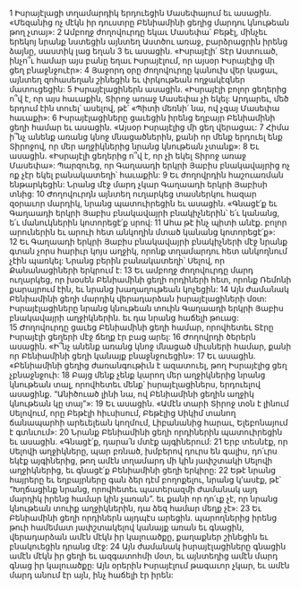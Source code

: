 1 Իսրայէլացի տղամարդիկ երդուեցին Մասեփայում եւ ասացին. «Մեզանից ոչ մէկն իր դուստրը Բենիամինի ցեղից մարդու կնութեան թող չտայ»: 2 Ամբողջ ժողովուրդը եկաւ Մասեփա՝ Բեթէլ, մինչեւ երեկոյ նրանք նստեցին այնտեղ Աստծու առաջ, բարձրացրին իրենց ձայնը, սաստիկ լաց եղան 3 եւ ասացին. «Իսրայէլի՛ Տէր Աստուած, ինչո՞ւ համար այս բանը եղաւ Իսրայէլում, որ այսօր Իսրայէլից մի ցեղ բնաջնջուէր»: 4 Յաջորդ օրը ժողովուրդը կանուխ վեր կացաւ, այնտեղ զոհասեղան շինեցին եւ փրկութեան ողջակէզներ մատուցեցին:
5 Իսրայէլացիներն ասացին. «Իսրայէլի բոլոր ցեղերից ո՞վ է, որ այս հաւաքին, Տիրոջ առաջ Մասեփա չի եկել: Արդարեւ, մեծ երդում էին տուել՝ ասելով, թէ՝ «Պիտի մեռնի՛ նա, ով չգայ Մասեփա հաւաքի»: 6 Իսրայէլացիները ցաւեցին իրենց եղբայր Բենիամինի ցեղի համար եւ ասացին. «Այսօր Իսրայէլից մի ցեղ վերացաւ: 7 Հիմա ի՞նչ անենք առանց կնոջ մնացածներին, քանի որ մենք երդուել ենք Տիրոջով, որ մեր աղջիկներից նրանց կնութեան չտանք»: 8 Եւ ասացին. «Իսրայէլի ցեղերից ո՞վ է, որ չի եկել Տիրոջ առաջ Մասեփա»: Պարզուեց, որ Գաղաադի երկրի Յաբիս բնակավայրից ոչ ոք չէր եկել բանակատեղի՝ հաւաքին: 9 Եւ ժողովրդին հաշուառման ենթարկեցին: Նրանց մէջ մարդ չկար Գաղաադի երկրի Յաբիսի տնից: 10 Ժողովուրդն այնտեղ ուղարկեց տասներկու հազար զօրաւոր մարդիկ, նրանց պատուիրեցին եւ ասացին. «Գնացէ՛ք եւ Գաղաադի երկրի Յաբիս բնակավայրի բնակիչներին՝ ե՛ւ կանանց, ե՛ւ մանուկներին կոտորեցէ՛ք սրով: 11 Ահա թէ ինչ պիտի անէք. բոլոր արուներին եւ արուի հետ անկողին մտած կանանց կոտորեցէ՛ք»: 12 Եւ Գաղաադի երկրի Յաբիս բնակավայրի բնակիչների մէջ նրանք գտան չորս հարիւր կոյս աղջիկ, որոնք տղամարդու հետ անկողնում չէին պառկել: Նրանց բերին բանակատեղի՝ Սելով, որ Քանանացիների երկրում է: 13 Եւ ամբողջ ժողովուրդը մարդ ուղարկեց, որ խօսեն Բենիամինի ցեղի որդիների հետ, որոնք Ռեմոնի քարայրում էին, եւ նրանց խաղաղութեան կոչեցին: 14 Այն ժամանակ Բենիամինի ցեղի մարդիկ վերադարձան իսրայէլացիների մօտ: Իսրայէլացիները նրանց կնութեան տուին Գաղաադի երկրի Յաբիս բնակավայրի աղջիկներին. եւ դա նրանց հաճելի թուաց: 15 Ժողովուրդը ցաւեց Բենիամինի ցեղի համար, որովհետեւ Տէրը Իսրայէլի ցեղերի մէջ ճեղք էր բաց արել:
16 Ժողովրդի ծերերն ասացին. «Ի՞նչ անենք առանց կնոջ մնացած միւսների համար, քանի որ Բենիամինի ցեղի կանայք բնաջնջուեցին»: 17 Եւ ասացին. «Բենիամինի ցեղից ժառանգութիւն է ազատուել, թող Իսրայէլից ցեղ չբնաջնջուի: 18 Բայց մենք չենք կարող մեր աղջիկներից նրանց կնութեան տալ, որովհետեւ մենք՝ իսրայէլացիներս, երդուելով ասացինք. “Անիծուած լինի նա, ով Բենիամինի ցեղին աղջիկ կնութեան կը տայ”»: 19 Եւ ասացին. «Ամէն տարի Տիրոջ տօն է լինում Սելովում, որը Բեթէլի հիւսիսում, Բեթէլից Սիկիմ տանող ճանապարհի արեւելեան կողմում, Լիբանանից հարաւ, Ելեբոնայում է գտնւում»: 20 Նրանք Բենիամինի ցեղի որդիներին պատուիրեցին եւ ասացին. «Գնացէ՛ք, դարա՛ն մտէք այգիներում: 21 Երբ տեսնէք, որ Սելովի աղջիկները, պար բռնած, խմբերով դուրս են գալիս, դո՛ւրս եկէք այգիներից, թող ամէն տղամարդ մի կին յափշտակի Սելովի աղջիկներից, եւ գնացէ՛ք Բենիամինի ցեղի երկիրը: 22 Եթէ նրանց հայրերը եւ եղբայրները գան ձեր դէմ բողոքելու, նրանց կ’ասէք, թէ՝ “Խղճացինք նրանց, որովհետեւ պատերազմի ժամանակ այդ մարդիկ իրենց համար կին չառան”. եւ քանի որ դո՛ւք չէ, որ նրանց կնութեան տուիք աղջիկներին, դա ձեզ համար մեղք չէ»: 23 Եւ Բենիամինի ցեղի որդիներն այդպէս արեցին. պարողներից իրենց թուի համեմատ յափշտակելով կանայք առան եւ գնացին, վերադարձան ամէն մէկն իր կալուածքը, քաղաքներ շինեցին եւ բնակուեցին դրանց մէջ: 24 Այն ժամանակ իսրայէլացիները գնացին ամէն մէկն իր ցեղի եւ ազգատոհմի մօտ, եւ այնտեղից ամէն մարդ գնաց իր կալուածքը: Այն օրերին Իսրայէլում թագաւոր չկար, եւ ամէն մարդ անում էր այն, ինչ հաճելի էր իրեն:































